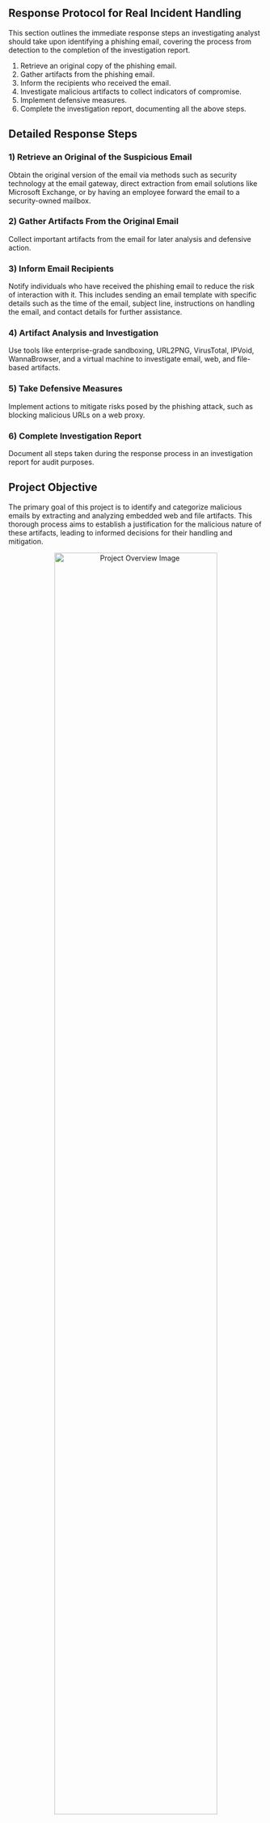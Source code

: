 

 <h2>Response Protocol for Real Incident Handling</h2>
    <p>This section outlines the immediate response steps an investigating analyst should take upon identifying a phishing email, covering the process from detection to the completion of the investigation report.</p>

<ol>
        <li>Retrieve an original copy of the phishing email.</li>
        <li>Gather artifacts from the phishing email.</li>
        <li>Inform the recipients who received the email.</li>
        <li>Investigate malicious artifacts to collect indicators of compromise.</li>
        <li>Implement defensive measures.</li>
        <li>Complete the investigation report, documenting all the above steps.</li>
    </ol>

<h2>Detailed Response Steps</h2>
    
 <h3>1) Retrieve an Original of the Suspicious Email</h3>
    <p>Obtain the original version of the email via methods such as security technology at the email gateway, direct extraction from email solutions like Microsoft Exchange, or by having an employee forward the email to a security-owned mailbox.</p>

<h3>2) Gather Artifacts From the Original Email</h3>
    <p>Collect important artifacts from the email for later analysis and defensive action.</p>

<h3>3) Inform Email Recipients</h3>
    <p>Notify individuals who have received the phishing email to reduce the risk of interaction with it. This includes sending an email template with specific details such as the time of the email, subject line, instructions on handling the email, and contact details for further assistance.</p>

<h3>4) Artifact Analysis and Investigation</h3>
    <p>Use tools like enterprise-grade sandboxing, URL2PNG, VirusTotal, IPVoid, WannaBrowser, and a virtual machine to investigate email, web, and file-based artifacts.</p>

<h3>5) Take Defensive Measures</h3>
    <p>Implement actions to mitigate risks posed by the phishing attack, such as blocking malicious URLs on a web proxy.</p>

 <h3>6) Complete Investigation Report</h3>
    <p>Document all steps taken during the response process in an investigation report for audit purposes.</p>

<h2>Project Objective</h2>
    <p>The primary goal of this project is to identify and categorize malicious emails by extracting and analyzing embedded web and file artifacts. This thorough process aims to establish a justification for the malicious nature of these artifacts, leading to informed decisions for their handling and mitigation.</p>

<p align="center">
        <img src="https://imgur.com/WcQc9JU.png" alt="Project Overview Image" style="width:80%; height:80%;">
    </p>

 <h2>Utilities Used</h2>
    <ul>
        <li><strong>PowerShell</strong></li>
        <li><strong>VirusTotal</strong></li>
        <li><strong>URL2PNG</strong></li>
        <li><strong>Wannabrowser</strong></li>
        <li><strong>WHOIS LOOKUP</strong></li>
    </ul>

<h2>Project Walk Through</h2>
    <h3>Email Artifacts Analysis</h3>
    <ul>
        <li><strong>Email Appearance and Intent</strong>: Describe the email's appearance and its apparent objective.</li>
        <li><strong>Sender Information</strong>:
            <ul>
                <li>Sending Address: Identify the email's sending address.</li>
                <li>Subject Line: Note the email's subject line.</li>
                <li>Recipients: List who the email was sent to.</li>
                <li>Reply-To Address: Specify the reply-to address, if present.</li>
                <li>Timestamp: Record the date and time the email was sent, converted to UTC.</li>
                <li>Sending Server IP: Identify the IP address of the sending server.</li>
                <li>Reverse DNS of IP: Provide the reverse DNS result of the sending server's IP.</li>
            </ul>
        </li>
    </ul>

<h3>File Artifacts Analysis</h3>
    <ul>
        <li><strong>File Details</strong>:
            <ul>
                <li>File Name and Type: Specify the full file name, including its file type.</li>
                <li>SHA256 Hash: Note the SHA256 hash value of the file.</li>
            </ul>
        </li>
    </ul>

<h3>Web Artifacts Analysis</h3>
    <ul>
        <li><strong>Web Elements</strong>:
            <ul>
                <li>Full URL: Detail the full URL found in the email.</li>
                <li>Root Domain: Identify the root domain of the URL.</li>
                <li>Analysis Conducted: Specify which analyses were performed (e.g., URL2PNG, WannaBrowser, VirusTotal, URLScan.io).</li>
            </ul>
        </li>
    </ul>

<h3>Defensive Measures</h3>
    <ul>
        <li><strong>Email Artifact Mitigation</strong>: Detail the defensive measures you propose for handling email artifacts.</li>
        <li><strong>File Artifact Mitigation</strong>: Describe the defensive measures you suggest for dealing with file artifacts.</li>
    </ul>

<h3>Analysis on Credential Harvester Email Example</h3>
    <img src="https://imgur.com/LuF4xmI.png" alt="FTK Imager Memory Capture" style="width:80%; height:80%;">

<h3>First Impressions</h3>
    <ul>
        <li>Domain 'auto-confirm.info-amazon.co.uk' (where 'info-amazon.co.uk' is the domain, not 'amazon.co.uk'), but it's sent from 'QPE77756@mun.ca' - this is not Amazon.</li>
        <li>Inconsistent formatting and styling - varying fonts.</li>
        <li>Email is addressed to a generic recipient 'Amazon User'.</li>
        <li>Contains an obvious call to action button 'Help Page - Refund Form'.</li>
    </ul>

<h3>Further Analysis on Credential Harvester</h3>
    <p>Drag & Drop .eml file to Sublime Text for detailed artifact extraction.</p>

<h3>Identify Mail Artifacts</h3>
    <p>Use (CTRL + F) with the 'from' string to find the sending address containing the &lt;&gt; symbol.</p>
    <p>Identify Sending address, Subject Line, Recipients, Reply-to address, Date, Sending Server IP Address.</p>
    <img src="https://imgur.com/nbKjVBR.png" alt="Email Analysis Screenshot" style="width:80%; height:80%;">
    <img src="https://imgur.com/HiBtREj.png" alt="Email Analysis Screenshot" style="width:80%; height:80%;">

<h3>Reverse DNS Search</h3>
    <p>Input sending server IP address to whois.domaintools.com. No hostname found, states that the IP is owned by ‘United States Ashburn Charter Communications’. It seems that an individual company no longer owns this IP, so we can't get the hostname from here. While IP ownership can change, we'll always have the original information preserved within the email file.</p>
    <img src="https://imgur.com/syeKVMm.png" alt="Reverse DNS Search Screenshot" style="width:80%; height:80%;">

<h3>Analyze Web Artifacts</h3>
    <p>Right-click and copy the hyperlink, input results to VirusTotal and URL2PNG.</p>
    <img src="https://imgur.com/U6dSmf9.png" alt="Web Analysis Screenshot" style="width:80%; height:80%;">
    <p>Results show that security vendors have flagged the link and it may potentially be malicious.</p>
    <img src="https://imgur.com/3OOXafk.png" alt="Web Analysis Screenshot" style="width:80%; height:80%;">
    <p>Snapshot image of the landing page appears to be broken.</p>

<h3>Suggested Defensive Measures</h3>
<p> Blocking Mail Artifacts: </p>
    <p>As the sender is using a domain address, the most appropriate action would be to block this specific mailbox to prevent any more incoming malicious emails from this sender. Requesting an email gateway block for the sending address "QPE77756@mun[.]ca" and sender IP address: 68[.]114[.]190[.]29. </p>
    
<p> Blocking Web Artifacts: </p>    
 <p>The domain has been recognized as malicious, and there is no business justification for any employees needing to access this site. As it has a malicious reputation on VirusTotal, and analysis has shown that it is hosting a credential harvester, the entire domain can be blocked on the web proxy, preventing employees from connecting to the site. This will also make future phishing attacks using this same domain ineffective. Requesting a web proxy block for the domain "hxxp[://]id820update[.]refundsys59[.]co[.]uk/invoice103amz/index[.]php?email=jack[.]tractive@abcindustries[.]co[.]uk".
</p>

